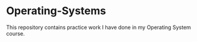 # Operating-Systems
This repository contains practice work I have done in my Operating System course.
